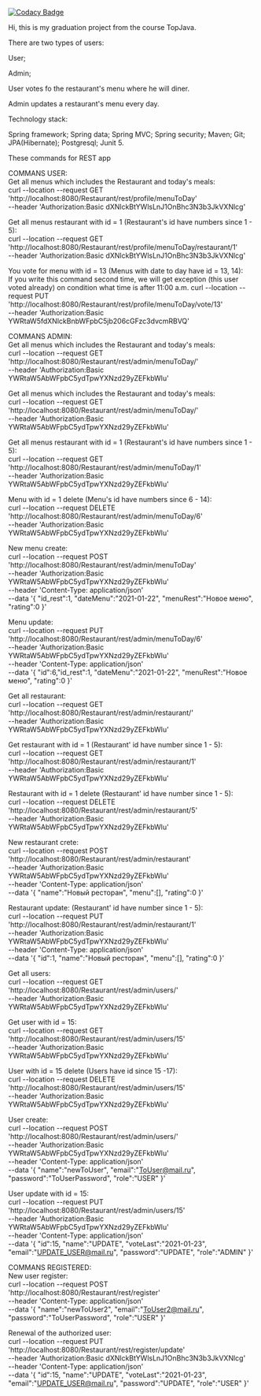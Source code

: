 [![Codacy Badge](https://app.codacy.com/project/badge/Grade/6b374ef8a3674ad8901e23b4a54b4ff3)](https://www.codacy.com/gh/Jenia-tyt/graduation_project_topjava/dashboard?utm_source=github.com&amp;utm_medium=referral&amp;utm_content=Jenia-tyt/graduation_project_topjava&amp;utm_campaign=Badge_Grade)

Hi, this is my graduation project from the course TopJava.

There are two types of users:

User;

Admin;

User votes fo the restaurant's menu where he will diner.

Admin updates a restaurant's menu every day.

Technology stack:

Spring framework;
Spring data;
Spring MVC;
Spring security;
Maven;
Git;
JPA(Hibernate);
Postgresql;
Junit 5.




These commands for  REST app

COMMANS USER: \
Get all menus which includes the Restaurant and today's meals: \
curl --location --request GET 'http://localhost:8080/Restaurant/rest/profile/menuToDay' \
--header 'Authorization:Basic dXNlckBtYWlsLnJ1OnBhc3N3b3JkVXNlcg'

Get all menus restaurant with id = 1 (Restaurant's id  have numbers since 1 - 5): \
curl --location --request GET 'http://localhost:8080/Restaurant/rest/profile/menuToDay/restaurant/1' \
--header 'Authorization:Basic dXNlckBtYWlsLnJ1OnBhc3N3b3JkVXNlcg'

You vote for menu with id = 13 (Menus with date to day have id = 13, 14): \
If you write this command second time, we will get exception (this user voted already) on condition what time is after 11:00 a.m. 
curl --location --request PUT 'http://localhost:8080/Restaurant/rest/profile/menuToDay/vote/13' \
--header 'Authorization:Basic YWRtaW5fdXNlckBnbWFpbC5jb206cGFzc3dvcmRBVQ'

COMMANS ADMIN: \
Get all menus which includes the Restaurant and today's meals: \
curl --location --request GET 'http://localhost:8080/Restaurant/rest/admin/menuToDay/' \
--header 'Authorization:Basic YWRtaW5AbWFpbC5ydTpwYXNzd29yZEFkbWlu'

Get all menus which includes the Restaurant and today's meals: \
curl --location --request GET 'http://localhost:8080/Restaurant/rest/admin/menuToDay/' \
--header 'Authorization:Basic YWRtaW5AbWFpbC5ydTpwYXNzd29yZEFkbWlu'

Get all menus restaurant with id = 1 (Restaurant's id  have numbers since 1 - 5): \
curl --location --request GET 'http://localhost:8080/Restaurant/rest/admin/menuToDay/1' \
--header 'Authorization:Basic YWRtaW5AbWFpbC5ydTpwYXNzd29yZEFkbWlu'

Menu with id = 1 delete (Menu's id  have numbers since 6 - 14): \
curl --location --request DELETE 'http://localhost:8080/Restaurant/rest/admin/menuToDay/6' \
--header 'Authorization:Basic YWRtaW5AbWFpbC5ydTpwYXNzd29yZEFkbWlu'

New menu create: \
curl --location --request POST 'http://localhost:8080/Restaurant/rest/admin/menuToDay' \
--header 'Authorization:Basic YWRtaW5AbWFpbC5ydTpwYXNzd29yZEFkbWlu' \
--header 'Content-Type: application/json' \
--data '{
"id_rest":1,
"dateMenu":"2021-01-22",
"menuRest":"Новое меню",
"rating":0
}'

Menu update: \
curl --location --request PUT 'http://localhost:8080/Restaurant/rest/admin/menuToDay/6' \
--header 'Authorization:Basic YWRtaW5AbWFpbC5ydTpwYXNzd29yZEFkbWlu' \
--header 'Content-Type: application/json' \
--data '{
"id":6,"id_rest":1,
"dateMenu":"2021-01-22",
"menuRest":"Новое меню",
"rating":0
}'

Get all restaurant: \
curl --location --request GET 'http://localhost:8080/Restaurant/rest/admin/restaurant/' \
--header 'Authorization:Basic YWRtaW5AbWFpbC5ydTpwYXNzd29yZEFkbWlu'

Get restaurant with id = 1 (Restaurant' id have number since 1 - 5): \
curl --location --request GET 'http://localhost:8080/Restaurant/rest/admin/restaurant/1' \
--header 'Authorization:Basic YWRtaW5AbWFpbC5ydTpwYXNzd29yZEFkbWlu'

Restaurant with id = 1 delete (Restaurant' id have number since 1 - 5): \
curl --location --request DELETE 'http://localhost:8080/Restaurant/rest/admin/restaurant/5' \
--header 'Authorization:Basic YWRtaW5AbWFpbC5ydTpwYXNzd29yZEFkbWlu'

New restaurant crete: \
curl --location --request POST 'http://localhost:8080/Restaurant/rest/admin/restaurant' \
--header 'Authorization:Basic YWRtaW5AbWFpbC5ydTpwYXNzd29yZEFkbWlu' \
--header 'Content-Type: application/json' \
--data '{
"name":"Новый ресторан",
"menu":[],
"rating":0
}'

Restaurant update: (Restaurant' id have number since 1 - 5): \
curl --location --request PUT 'http://localhost:8080/Restaurant/rest/admin/restaurant/1' \
--header 'Authorization:Basic YWRtaW5AbWFpbC5ydTpwYXNzd29yZEFkbWlu' \
--header 'Content-Type: application/json' \
--data '{
"id":1,
"name":"Новый ресторан",
"menu":[],
"rating":0
}'

Get all users: \
curl --location --request GET 'http://localhost:8080/Restaurant/rest/admin/users/' \
--header 'Authorization:Basic YWRtaW5AbWFpbC5ydTpwYXNzd29yZEFkbWlu'

Get user with id = 15: \
curl --location --request GET 'http://localhost:8080/Restaurant/rest/admin/users/15' \
--header 'Authorization:Basic YWRtaW5AbWFpbC5ydTpwYXNzd29yZEFkbWlu'

User with id = 15 delete (Users have id since 15 -17): \
curl --location --request DELETE 'http://localhost:8080/Restaurant/rest/admin/users/15' \
--header 'Authorization:Basic YWRtaW5AbWFpbC5ydTpwYXNzd29yZEFkbWlu'

User create: \
curl --location --request POST 'http://localhost:8080/Restaurant/rest/admin/users/' \
--header 'Authorization:Basic YWRtaW5AbWFpbC5ydTpwYXNzd29yZEFkbWlu' \
--header 'Content-Type: application/json' \
--data '{
"name":"newToUser",
"email":"ToUser@mail.ru",
"password":"ToUserPassword",
"role":"USER"
}'

User update with id = 15: \
curl --location --request PUT 'http://localhost:8080/Restaurant/rest/admin/users/15' \
--header 'Authorization:Basic YWRtaW5AbWFpbC5ydTpwYXNzd29yZEFkbWlu' \
--header 'Content-Type: application/json' \
--data '{
"id":15,
"name":"UPDATE",
"voteLast":"2021-01-23",
"email":"UPDATE_USER@mail.ru",
"password":"UPDATE",
"role":"ADMIN"
}'

COMMANS REGISTERED: \
New user register: \
curl --location --request POST 'http://localhost:8080/Restaurant/rest/register' \
--header 'Content-Type: application/json' \
--data '{
"name":"newToUser2",
"email":"ToUser2@mail.ru",
"password":"ToUserPassword",
"role":"USER"
}'

Renewal of the authorized user: \
curl --location --request PUT 'http://localhost:8080/Restaurant/rest/register/update' \
--header 'Authorization:Basic dXNlckBtYWlsLnJ1OnBhc3N3b3JkVXNlcg' \
--header 'Content-Type: application/json' \
--data '{
"id":15,
"name":"UPDATE",
"voteLast":"2021-01-23",
"email":"UPDATE_USER@mail.ru",
"password":"UPDATE",
"role":"USER"
}'

